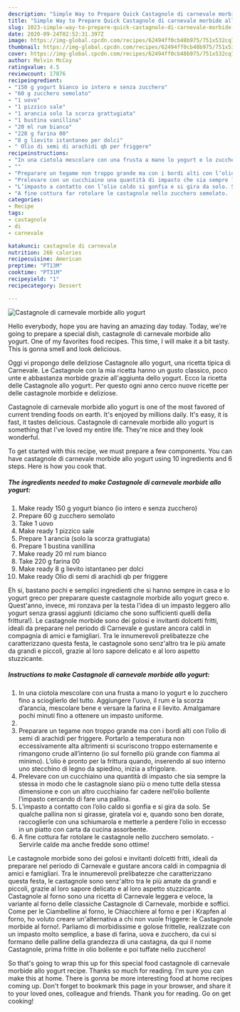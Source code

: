 ```yaml
---
description: "Simple Way to Prepare Quick Castagnole di carnevale morbide allo yogurt"
title: "Simple Way to Prepare Quick Castagnole di carnevale morbide allo yogurt"
slug: 1023-simple-way-to-prepare-quick-castagnole-di-carnevale-morbide-allo-yogurt
date: 2020-09-24T02:52:31.397Z
image: https://img-global.cpcdn.com/recipes/62494ff0cb48b975/751x532cq70/castagnole-di-carnevale-morbide-allo-yogurt-recipe-main-photo.jpg
thumbnail: https://img-global.cpcdn.com/recipes/62494ff0cb48b975/751x532cq70/castagnole-di-carnevale-morbide-allo-yogurt-recipe-main-photo.jpg
cover: https://img-global.cpcdn.com/recipes/62494ff0cb48b975/751x532cq70/castagnole-di-carnevale-morbide-allo-yogurt-recipe-main-photo.jpg
author: Melvin McCoy
ratingvalue: 4.5
reviewcount: 17876
recipeingredient:
- "150 g yogurt bianco io intero e senza zucchero"
- "60 g zucchero semolato"
- "1 uovo"
- "1 pizzico sale"
- "1 arancia solo la scorza grattugiata"
- "1 bustina vanillina"
- "20 ml rum bianco"
- "220 g farina 00"
- "8 g lievito istantaneo per dolci"
- " Olio di semi di arachidi qb per friggere"
recipeinstructions:
- "In una ciotola mescolare con una frusta a mano lo yogurt e lo zucchero fino a scioglierlo del tutto. Aggiungere l’uovo, il rum e la scorza d’arancia, mescolare bene e versare la farina e il lievito. Amalgamare pochi minuti fino a ottenere un impasto uniforme."
- ""
- "Preparare un tegame non troppo grande ma con i bordi alti con l’olio di semi di arachidi per friggere. Portarlo a temperatura non eccessivamente alta altrimenti si scuriscono troppo esternamente e rimangono crude all’interno (io sul fornello più grande con fiamma al minimo). L’olio è pronto per la frittura quando, inserendo al suo interno uno stecchino di legno da spiedino, inizia a sfrigolare."
- "Prelevare con un cucchiaino una quantità di impasto che sia sempre la stessa in modo che le castagnole siano più o meno tutte della stessa dimensione e con un altro cucchiaino far cadere nell’olio bollente l’impasto cercando di fare una pallina."
- "L’impasto a contatto con l’olio caldo si gonfia e si gira da solo. Se qualche pallina non si girasse, giratela voi e, quando sono ben dorate, raccoglierle con una schiumarola e metterle a perdere l’olio in eccesso in un piatto con carta da cucina assorbente."
- "A fine cottura far rotolare le castagnole nello zucchero semolato.  Servirle calde ma anche fredde sono ottime!"
categories:
- Recipe
tags:
- castagnole
- di
- carnevale

katakunci: castagnole di carnevale 
nutrition: 266 calories
recipecuisine: American
preptime: "PT13M"
cooktime: "PT31M"
recipeyield: "1"
recipecategory: Dessert

---
```



![Castagnole di carnevale morbide allo yogurt](https://img-global.cpcdn.com/recipes/62494ff0cb48b975/751x532cq70/castagnole-di-carnevale-morbide-allo-yogurt-recipe-main-photo.jpg)

Hello everybody, hope you are having an amazing day today. Today, we're going to prepare a special dish, castagnole di carnevale morbide allo yogurt. One of my favorites food recipes. This time, I will make it a bit tasty. This is gonna smell and look delicious.

Oggi vi propongo delle deliziose Castagnole allo yogurt, una ricetta tipica di Carnevale. Le Castagnole con la mia ricetta hanno un gusto classico, poco unte e abbastanza morbide grazie all&#39;aggiunta dello yogurt. Ecco la ricetta delle Castagnole allo yogurt:. Per questo ogni anno cerco nuove ricette per delle castagnole morbide e deliziose.

Castagnole di carnevale morbide allo yogurt is one of the most favored of current trending foods on earth. It's enjoyed by millions daily. It's easy, it is fast, it tastes delicious. Castagnole di carnevale morbide allo yogurt is something that I've loved my entire life. They're nice and they look wonderful.


To get started with this recipe, we must prepare a few components. You can have castagnole di carnevale morbide allo yogurt using 10 ingredients and 6 steps. Here is how you cook that.

<!--inarticleads1-->

##### The ingredients needed to make Castagnole di carnevale morbide allo yogurt:

1. Make ready 150 g yogurt bianco (io intero e senza zucchero)
1. Prepare 60 g zucchero semolato
1. Take 1 uovo
1. Make ready 1 pizzico sale
1. Prepare 1 arancia (solo la scorza grattugiata)
1. Prepare 1 bustina vanillina
1. Make ready 20 ml rum bianco
1. Take 220 g farina 00
1. Make ready 8 g lievito istantaneo per dolci
1. Make ready  Olio di semi di arachidi qb per friggere


Eh si, bastano pochi e semplici ingredienti che si hanno sempre in casa e lo yogurt greco per preparare queste castagnole morbide allo yogurt greco e. Quest&#39;anno, invece, mi ronzava per la testa l&#39;idea di un impasto leggero allo yogurt senza grassi aggiunti (diciamo che sono sufficienti quelli della frittura!). Le castagnole morbide sono dei golosi e invitanti dolcetti fritti, ideali da preparare nel periodo di Carnevale e gustare ancora caldi in compagnia di amici e famigliari. Tra le innumerevoli prelibatezze che caratterizzano questa festa, le castagnole sono senz&#39;altro tra le più amate da grandi e piccoli, grazie al loro sapore delicato e al loro aspetto stuzzicante. 

<!--inarticleads2-->

##### Instructions to make Castagnole di carnevale morbide allo yogurt:

1. In una ciotola mescolare con una frusta a mano lo yogurt e lo zucchero fino a scioglierlo del tutto. Aggiungere l’uovo, il rum e la scorza d’arancia, mescolare bene e versare la farina e il lievito. Amalgamare pochi minuti fino a ottenere un impasto uniforme.
1. 
1. Preparare un tegame non troppo grande ma con i bordi alti con l’olio di semi di arachidi per friggere. Portarlo a temperatura non eccessivamente alta altrimenti si scuriscono troppo esternamente e rimangono crude all’interno (io sul fornello più grande con fiamma al minimo). L’olio è pronto per la frittura quando, inserendo al suo interno uno stecchino di legno da spiedino, inizia a sfrigolare.
1. Prelevare con un cucchiaino una quantità di impasto che sia sempre la stessa in modo che le castagnole siano più o meno tutte della stessa dimensione e con un altro cucchiaino far cadere nell’olio bollente l’impasto cercando di fare una pallina.
1. L’impasto a contatto con l’olio caldo si gonfia e si gira da solo. Se qualche pallina non si girasse, giratela voi e, quando sono ben dorate, raccoglierle con una schiumarola e metterle a perdere l’olio in eccesso in un piatto con carta da cucina assorbente.
1. A fine cottura far rotolare le castagnole nello zucchero semolato.  - Servirle calde ma anche fredde sono ottime!


Le castagnole morbide sono dei golosi e invitanti dolcetti fritti, ideali da preparare nel periodo di Carnevale e gustare ancora caldi in compagnia di amici e famigliari. Tra le innumerevoli prelibatezze che caratterizzano questa festa, le castagnole sono senz&#39;altro tra le più amate da grandi e piccoli, grazie al loro sapore delicato e al loro aspetto stuzzicante. Castagnole al forno sono una ricetta di Carnevale leggera e veloce, la variante al forno delle classiche Castagnole di Carnevale, morbide e soffici. Come per le Ciambelline al forno, le Chiacchiere al forno e per i Krapfen al forno, ho voluto creare un&#39;alternativa a chi non vuole friggere: le Castagnole morbide al forno!. Parliamo di morbidissime e golose frittelle, realizzate con un impasto molto semplice, a base di farina, uova e zucchero, da cui si formano delle palline della grandezza di una castagna, da qui il nome Castagnole, prima fritte in olio bollente e poi tuffate nello zucchero! 

So that's going to wrap this up for this special food castagnole di carnevale morbide allo yogurt recipe. Thanks so much for reading. I'm sure you can make this at home. There is gonna be more interesting food at home recipes coming up. Don't forget to bookmark this page in your browser, and share it to your loved ones, colleague and friends. Thank you for reading. Go on get cooking!
